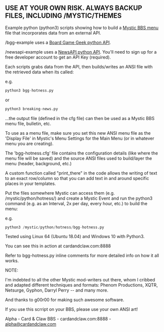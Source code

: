 USE AT YOUR OWN RISK. ALWAYS BACKUP FILES, INCLUDING /MYSTIC/THEMES 
---
Example python (python3) scripts showing how to build a [Mystic BBS menu](http://wiki.mysticbbs.com/doku.php?id=menus) file that incorporates data from an external API. 

/bgg-example uses a [Board Game Geek python API](https://github.com/lcosmin/boardgamegeek).

/newsapi-example uses a [NewsAPI python API](https://newsapi.org/). You'll need to sign up for a free developer account to get an API Key (required).

Each scripts grabs data from the API, then builds/writes an ANSI file with the retrieved data when its called:

e.g. 

```python
python3 bgg-hotness.py
```
or
```python
python3 breaking-news.py
```
...the output file (defined in the cfg file) can then be used as a Mystic BBS menu file, bulletin, etc. 
 
To use as a menu file, make sure you set this new ANSI menu file as the 'Display File' in Mystic's Menu Settings for the Main Menu (or in whatever menu you are creating).

The 'bgg-hotness.cfg' file contains the configuration details (like where the menu file will be saved) and the source ANSI files used to build/layer the menu (header, background, etc.)

A custom function called "print_there" in the code allows the writing of text to an exact row/column so that you can add text in and around specific places in your templates.

Put the files somewhere Mystic can access them (e.g. /mystic/python/hotness/) and create a Mystic Event and run the python3 command (e.g. as an Interval, 2x per day, every hour, etc.) to build the menu: 

e.g.

```python 
python3 /mystic/python/hotness/bgg-hotness.py
```

Tested using Linux 64 (Ubuntu 18.04) and Windows 10 with Python3. 

You can see this in action at cardandclaw.com:8888

Refer to bgg-hotness.py inline comments for more detailed info on how it all works.

NOTE:

I'm indebted to all the other Mystic mod-writers out there, whom I cribbed and adapted different techniques and formats: Phenom Productions, XQTR, Netsurge, Gyphon, Darryl Perry -- and many more.

And thanks to g00r00 for making such awesome software.

If you use this scrript on your BBS, please use your own ANSI art!

Alpha - Card & Claw BBS - cardandclaw.com:8888 - alpha@cardandclaw.com
